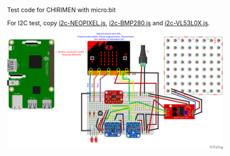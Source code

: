 Test code for CHIRIMEN with micro:bit

For I2C test, copy [i2c-NEOPIXEL.js](https://chirimen.org/chirimen-raspi3/gc/contrib/drivers/i2c-NEOPIXEL_I2C.js), [i2c-BMP280.js](https://chirimen.org/chirimen-raspi3/gc/contrib/drivers/i2c-BMP280.js) and [i2c-VL53L0X.js](https://chirimen.org/chirimen-raspi3/gc/contrib/drivers/i2c-VL53L0X.js).


![test circuit](micro_bit_chirimen.png)
